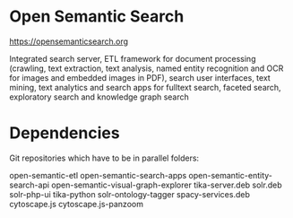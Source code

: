 # Open Semantic Search
https://opensemanticsearch.org

Integrated search server, ETL framework for document processing (crawling, text extraction, text analysis, named entity recognition and OCR for images and embedded images in PDF), search user interfaces, text mining, text analytics and search apps for fulltext search, faceted search, exploratory search and knowledge graph search

# Dependencies

Git repositories which have to be in parallel folders:

open-semantic-etl
open-semantic-search-apps
open-semantic-entity-search-api
open-semantic-visual-graph-explorer
tika-server.deb
solr.deb
solr-php-ui
tika-python
solr-ontology-tagger
spacy-services.deb
cytoscape.js
cytoscape.js-panzoom
